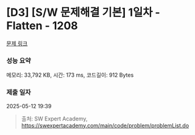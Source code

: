 # [D3] [S/W 문제해결 기본] 1일차 - Flatten - 1208 

[문제 링크](https://swexpertacademy.com/main/code/problem/problemDetail.do?contestProbId=AV139KOaABgCFAYh) 

### 성능 요약

메모리: 33,792 KB, 시간: 173 ms, 코드길이: 912 Bytes

### 제출 일자

2025-05-12 19:39



> 출처: SW Expert Academy, https://swexpertacademy.com/main/code/problem/problemList.do